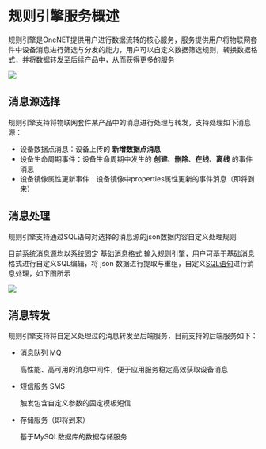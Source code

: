 # 规则引擎服务概述

规则引擎是OneNET提供用户进行数据流转的核心服务，服务提供用户将物联网套件中设备消息进行筛选与分发的能力，用户可以自定义数据筛选规则，转换数据格式，并将数据转发至后续产品中，从而获得更多的服务

![](/images/rule-engine/服务概述.jpg)

## 消息源选择

规则引擎支持将物联网套件某产品中的消息进行处理与转发，支持处理如下消息源：

- 设备数据点消息：设备上传的 **新增数据点消息**
- 设备生命周期事件：设备生命周期中发生的 **创建**、**删除**、**在线**、**离线** 的事件消息
- 设备镜像属性更新事件：设备镜像中properties属性更新的事件消息（即将到来）

## 消息处理

规则引擎支持通过SQL语句对选择的消息源的json数据内容自定义处理规则

目前系统消息源均以系统固定 [基础消息格式](https://open.iot.10086.cn/doc/easy-manual/book/rule-engine/base-data.md) 输入规则引擎，用户可基于基础消息格式进行自定义SQL编辑，将 json 数据进行提取与重组，自定义[SQL语句](https://open.iot.10086.cn/doc/easy-manual/book/rule-engine/sql.md)进行消息处理，如下图所示

![](/images/rule-engine/规则处理.jpg)


## 消息转发

规则引擎支持将自定义处理过的消息转发至后端服务，目前支持的后端服务如下：

- 消息队列 MQ
    
    高性能、高可用的消息中间件，便于应用服务稳定高效获取设备消息

- 短信服务 SMS

    触发包含自定义参数的固定模板短信

- 存储服务（即将到来）

    基于MySQL数据库的数据存储服务


